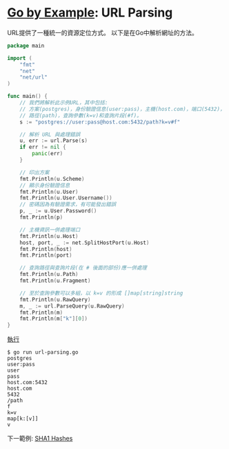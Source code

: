# [Go by Example](../gobyexample.md): URL Parsing

URL提供了一種統一的資源定位方式。 以下是在Go中解析網址的方法。


``` go
package main

import (
    "fmt"
    "net"
    "net/url"
)

func main() {
    // 我們將解析此示例URL，其中包括:
    // 方案(postgres)，身份驗證信息(user:pass)，主機(host.com)，端口(5432)，
    // 路徑(path)，查詢參數(k=v)和查詢片段(#f)。
    s := "postgres://user:pass@host.com:5432/path?k=v#f"

    // 解析 URL 與處理錯誤
    u, err := url.Parse(s)
    if err != nil {
        panic(err)
    }

    // 印出方案
    fmt.Println(u.Scheme)
    // 顯示身份驗證信息
    fmt.Println(u.User)
    fmt.Println(u.User.Username())
    // 密碼因為有驗證需求，有可能發出錯誤
    p, _ := u.User.Password()
    fmt.Println(p)

    // 主機資訊一併處理端口
    fmt.Println(u.Host)
    host, port, _ := net.SplitHostPort(u.Host)
    fmt.Println(host)
    fmt.Println(port)

    // 查詢路徑與查詢片段(在 # 後面的部份)應一併處理
    fmt.Println(u.Path)
    fmt.Println(u.Fragment)

    // 至於查詢參數可以多組，以 k=v 的形成 []map[string]string
    fmt.Println(u.RawQuery)
    m, _ := url.ParseQuery(u.RawQuery)
    fmt.Println(m)
    fmt.Println(m["k"][0])
}
```
[執行](http://play.golang.org/p/fHTQn9X7l1B)
``` shell
$ go run url-parsing.go 
postgres
user:pass
user
pass
host.com:5432
host.com
5432
/path
f
k=v
map[k:[v]]
v
```

下一範例: [SHA1 Hashes](sha1-hashes.md)
